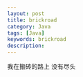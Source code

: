 ```yaml
---
layout: post
title: brickroad
category: Java
tags: [Java]
keywords: brickroad
description: 
---
```

我在搬砖的路上
没有尽头